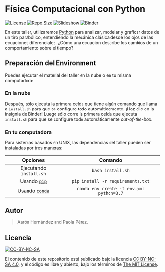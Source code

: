 # Física Computacional con Python

[![License](https://img.shields.io/github/license/jaflonu/fisica-python?style=popout-square)](https://github.com/jaflonu/fisica-python/blob/master/LICENSE "License")
[![Repo Size](https://img.shields.io/github/repo-size/jaflonu/fisica-python?style=popout-square)](https://github.com/jaflonu/fisica-python.git "Repo Size")
[![Slideshow](https://img.shields.io/badge/view-slides-important?style=popout-square)](https://jaflonu.github.io/fisica-python "Slideshow")
[![Binder](https://img.shields.io/badge/launch-binder-9cf?style=popout-square)](https://mybinder.org/v2/gh/jaflonu/fisica-python/master "Binder")

En este taller, utilizaremos [Python](https://www.python.org) para analizar, modelar y graficar datos de un tiro parabólico, entendiendo la mecánica clásica desde los ojos de las ecuaciones diferenciales. ¿Cómo una ecuación describe los cambios de un comportamiento sobre el tiempo?


## Preparación del Environment

Puedes ejecutar el material del taller en la nube o en tu misma computadora:


### En la nube

Después, sólo ejecuta la primera celda que tiene algún comando que llama a `install.sh` para que se configure todo automáticamente.
¡Haz clic en la insignia de Binder! Luego sólo corre la primera celda que ejecuta `install.sh` para que se configure todo automáticamente *out-of-the-box*.


### En tu computadora

Para sistemas basados en UNIX, las dependencias del taller pueden ser instaladas por tres maneras:

| Opciones       | Comando       |
|:--------------:|:-------------:|
| Ejecutando `install.sh` | `bash install.sh` |
| Usando [`pip`](https://pypi.org/project/pip) | `pip install -r requirements.txt` |
| Usando [`conda`](https://docs.conda.io/en/latest/) | `conda env create -f env.yml python=3.7` |


## Autor
> Aarón Hernández and Paola Pérez.


## Licencia

[![CC-BY-NC-SA](http://forthebadge.com/images/badges/cc-nc-sa.svg)](https://creativecommons.org/licenses/by-nc-sa/4.0 "CC BY-NC-SA 4.0")

El contenido de este repositorio está publicado bajo la licencia [CC BY-NC-SA 4.0](https://creativecommons.org/licenses/by-nc-sa/4.0), y el código es libre y abierto, bajo los términos de [The MIT License](https://mit-license.org).
